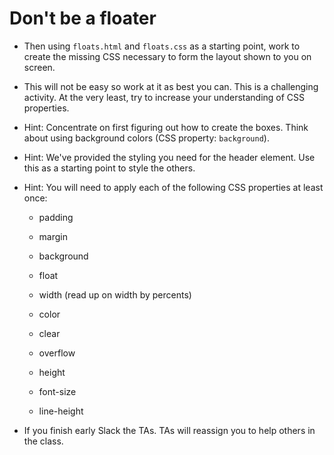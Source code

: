 # Don't be a floater

* Then using `floats.html` and `floats.css` as a starting point, work to create the missing CSS necessary to form the layout shown to you on screen. 

* This will not be easy so work at it as best you can. This is a challenging activity. At the very least, try to increase your understanding of CSS properties.

* Hint: Concentrate on first figuring out how to create the boxes. Think about using background colors (CSS property: `background`). 

* Hint: We've provided the styling you need for the header element. Use this as a starting point to style the others. 

* Hint: You will need to apply each of the following CSS properties at least once:

  * padding

  * margin

  * background

  * float

  * width (read up on width by percents)

  * color

  * clear

  * overflow

  * height

  * font-size

  * line-height

* If you finish early Slack the TAs. TAs will reassign you to help others in the class.
